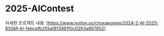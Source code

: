 # 2025-AIContest
자세한 프로젝트 내용: [https://www.notion.so/choxaeonian/2024-2-AI-2025-BSSM-AI-1ebcefb255af813991f0c0263a867652]
